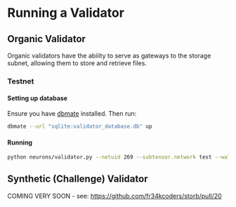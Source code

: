 # Running a Validator

## Organic Validator

Organic validators have the ability to serve as gateways to the storage subnet, allowing them to store and retrieve files.

### Testnet

#### Setting up database

Ensure you have [dbmate](https://github.com/amacneil/dbmate) installed. Then run:

```bash
dbmate --url "sqlite:validator_database.db" up
```

#### Running

```bash
python neurons/validator.py --netuid 269 --subtensor.network test --wallet.name VALIDATOR_WALLET --wallet.hotkey VALIDATOR_HOTKEY --logging.debug --organic True --neuron.sync_frequency 60 --axon.port AXON_PORT --dht.port 6945
```

## Synthetic (Challenge) Validator

COMING VERY SOON - see: https://github.com/fr34kcoders/storb/pull/20
